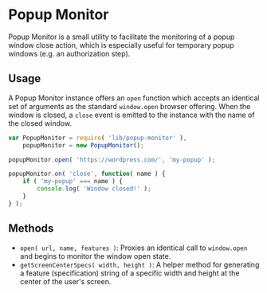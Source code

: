 Popup Monitor
=============

Popup Monitor is a small utility to facilitate the monitoring of a popup window close action, which is especially useful for temporary popup windows (e.g. an authorization step).

## Usage

A Popup Monitor instance offers an `open` function which accepts an identical set of arguments as the standard `window.open` browser offering. When the window is closed, a `close` event is emitted to the instance with the name of the closed window.

```js
var PopupMonitor = require( 'lib/popup-monitor' ),
	popupMonitor = new PopupMonitor();

popupMonitor.open( 'https://wordpress.com/', 'my-popup' );

popupMonitor.on( 'close', function( name ) {
	if ( 'my-popup' === name ) {
		console.log( 'Window closed!' );
	}
} );
```

## Methods

- `open( url, name, features )`: Proxies an identical call to `window.open` and begins to monitor the window open state.
- `getScreenCenterSpecs( width, height )`: A helper method for generating a feature (specification) string of a specific width and height at the center of the user's screen.
